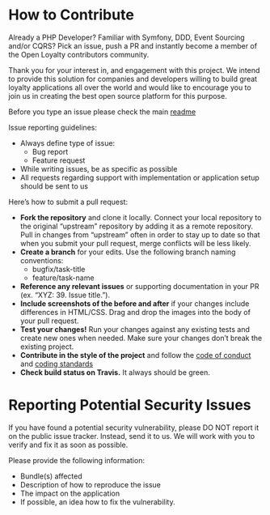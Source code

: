 # How to Contribute

Already a PHP Developer? Familiar with Symfony, DDD, Event Sourcing and/or CQRS? Pick an issue, push a PR and instantly 
become a member of the Open Loyalty contributors community.

Thank you for your interest in, and engagement with this project. We intend to provide this solution for companies and 
developers willing to build great loyalty applications all over the world and would like to encourage you to join us in 
creating the best open source platform for this purpose.

Before you type an issue please check the main 
[readme](https://gitlab.divante.pl/snippety-zaglady/bundles/pimcore-import-bundle/blob/master/readme.md)

Issue reporting guidelines:
* Always define type of issue:
    * Bug report
    * Feature request
* While writing issues, be as specific as possible
* All requests regarding support with implementation or application setup should be sent to us

Here’s how to submit a pull request:
* __Fork the repository__ and clone it locally. Connect your local repository to the original “upstream” repository by adding 
it as a remote repository. Pull in changes from “upstream” often in order to stay up to date so that when you submit your 
pull request, merge conflicts will be less likely.
* __Create a branch__ for your edits. Use the following branch naming conventions:
    * bugfix/task-title
    * feature/task-name
* __Reference any relevant issues__ or supporting documentation in your PR (ex. “XYZ: 39. Issue title.”).
* __Include screenshots of the before and after__ if your changes include differences in HTML/CSS. Drag and drop the images 
into the body of your pull request.
* __Test your changes!__ Run your changes against any existing tests and create new ones when needed. Make sure your changes 
don’t break the existing project.
* __Contribute in the style of the project__ and follow the 
[code of conduct](https://gitlab.divante.pl/snippety-zaglady/bundles/pimcore-import-bundle/blob/master/code_of_conduct.md) and 
[coding standards](https://symfony.com/doc/current/contributing/code/standards.html)
* __Check build status on Travis.__ It always should be green.

# Reporting Potential Security Issues
If you have found a potential security vulnerability, please DO NOT report it on the public issue tracker. Instead, send it 
to us. We will work with you to verify and fix it as soon as possible.

Please provide the following information:
* Bundle(s) affected
* Description of how to reproduce the issue
* The impact on the application
* If possible, an idea how to fix the vulnerability.

